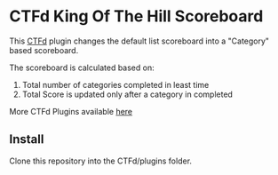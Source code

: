 # CTFd King Of The Hill Scoreboard

This [CTFd](https://github.com/CTFd/CTFd) plugin changes the default list scoreboard into a "Category" based scoreboard.

The scoreboard is calculated based on:
1) Total number of categories completed in least time
2) Total Score is updated only after a category in completed

More CTFd Plugins available [here](https://github.com/CTFd/plugins)
## Install

Clone this repository into the CTFd/plugins folder.


